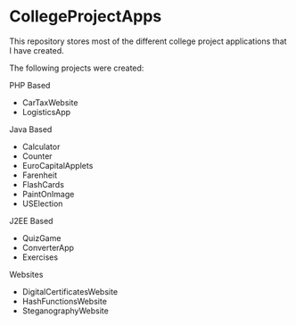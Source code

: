 CollegeProjectApps
====================

This repository stores most of the different college project applications that I have created.

The following projects were created:

PHP Based
* CarTaxWebsite
* LogisticsApp

Java Based
* Calculator
* Counter
* EuroCapitalApplets
* Farenheit
* FlashCards
* PaintOnImage
* USElection

J2EE Based
* QuizGame
* ConverterApp
* Exercises

Websites
* DigitalCertificatesWebsite
* HashFunctionsWebsite
* SteganographyWebsite